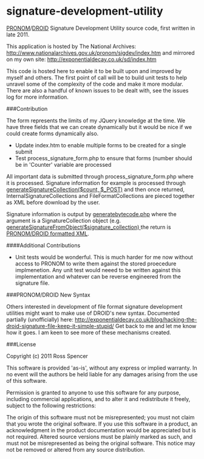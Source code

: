 signature-development-utility
=============================

[PRONOM](http://www.nationalarchives.gov.uk/PRONOM/Default.aspx)/[DROID](http://www.nationalarchives.gov.uk/information-management/manage-information/preserving-digital-records/droid/) Signature Development Utility source code, first written in late 2011. 

This application is hosted by The National Archives: http://www.nationalarchives.gov.uk/pronom/sigdev/index.htm
and mirrored on my own site: http://exponentialdecay.co.uk/sd/index.htm

This code is hosted here to enable it to be built upon and improved by myself and others. The first point of call
will be to build unit tests to help unravel some of the complexity of the code and make it more modular. There are
also a handful of known issues to be dealt with, see the issues log for more information.

###Contribution

The form represents the limits of my JQuery knowledge at the time. We have three fields that we can create dynamically but it
would be nice if we could create forms dynamically also.

* Update index.htm to enable multiple forms to be created for a single submit
* Test process_signature_form.php to ensure that forms (number should be in 'Counter' variable are processed

All important data is submitted through process_signature_form.php where it is processed. Signature information for example
is processed through [generateSignatureCollection($count, $_POST)](https://github.com/exponential-decay/signature-development-utility/blob/master/php/process_signature_form.php#L85) 
and then once returned, InternalSignatureCollections and FileFormatCollections are pieced together as XML before download by the user. 

Signature information is output by [generatebytecode.php](https://github.com/exponential-decay/signature-development-utility/blob/master/php/generatebytecode/generatebytecode.php) where the argument is a SignatureCollection object (e.g. [generateSignatureFromObject($signature_collection) ](https://github.com/exponential-decay/signature-development-utility/blob/master/php/generatebytecode/generatebytecode.php#L63) the return is [PRONOM/DROID formatted XML](https://github.com/exponential-decay/signature-development-utility/blob/master/php/generatebytecode/generatebytecode.php#L148).

####Additional Contributions

* Unit tests would be wonderful. This is much harder for me now without access to PRONOM to write them against
the stored proecedure implmenetion. Any unit test would neeed to be written against this implementation and whatever can be
reverse engineered from the signature file. 

###PRONOM/DROID New Syntax

Others interested in development of file format signature development utilities might want to make use of DROID's new
syntax. Documented partially (unofficially) here: http://exponentialdecay.co.uk/blog/hacking-the-droid-signature-file-keep-it-simple-stupid/ Get back to me and let me know
how it goes. I am keen to see more of these mechanisms created. 

###License

Copyright (c) 2011 Ross Spencer

This software is provided 'as-is', without any express or implied warranty. In no event will the authors be held liable for any damages arising from the use of this software.

Permission is granted to anyone to use this software for any purpose, including commercial applications, and to alter it and redistribute it freely, subject to the following restrictions:

The origin of this software must not be misrepresented; you must not claim that you wrote the original software. If you use this software in a product, an acknowledgment in the product documentation would be appreciated but is not required.
Altered source versions must be plainly marked as such, and must not be misrepresented as being the original software.
This notice may not be removed or altered from any source distribution.

